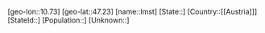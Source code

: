 ﻿---
location: [47.23,10.73]
type: City
tags:
- geo/City


SpocWebEntityId: 31107
isDeleted: false
confidential: public

---
[geo-lon::10.73]
[geo-lat::47.23]
[name::Imst]
[State::]
[Country::[[Austria]]]
[StateId::]
[Population::]
[Unknown::]

